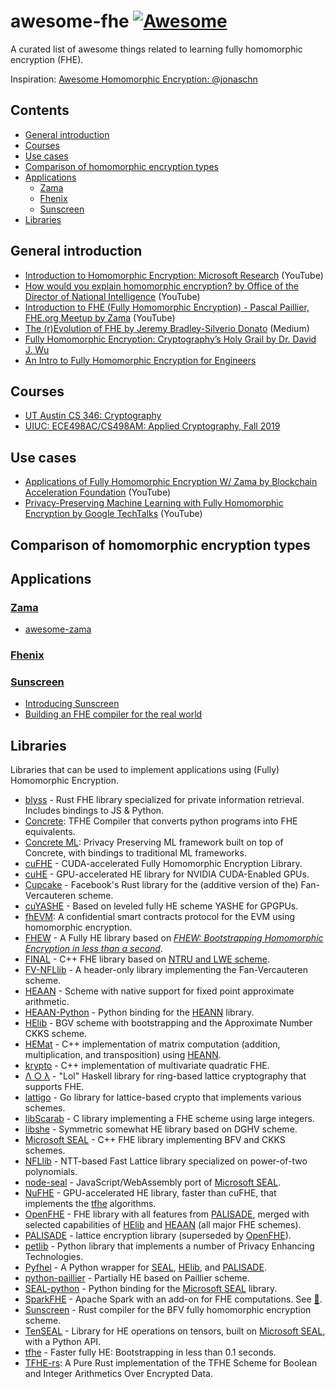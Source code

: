 # awesome-fhe [![Awesome](https://awesome.re/badge.svg)](https://awesome.re)

A curated list of awesome things related to learning fully homomorphic encryption (FHE).

Inspiration: [Awesome Homomorphic Encryption: @jonaschn](https://github.com/jonaschn/awesome-he)

## Contents

- [General introduction](#general-introduction)
- [Courses](#courses)
- [Use cases](#use-cases)
- [Comparison of homomorphic encryption types](#comparison-of-homomorphic-encryption-types)
- [Applications](#applications)
  - [Zama](#zama)
  - [Fhenix](#fhenix)
  - [Sunscreen](#sunscreen)
- [Libraries](#libraries)

## General introduction

- [Introduction to Homomorphic Encryption: Microsoft Research](https://www.youtube.com/watch?v=SEBdYXxijSo) (YouTube)
- [How would you explain homomorphic encryption? by Office of the Director of National Intelligence](https://www.youtube.com/watch?v=pXb39wj5ShI) (YouTube)
- [Introduction to FHE (Fully Homomorphic Encryption) - Pascal Paillier, FHE.org Meetup by Zama](https://www.youtube.com/watch?v=aruz58RarVA) (YouTube)
- [The (r)Evolution of FHE by Jeremy Bradley-Silverio Donato](https://medium.com/zama-ai/the-r-evolution-of-fhe-485b54a6e69c) (Medium)
- [Fully Homomorphic Encryption: Cryptography’s Holy Grail by Dr. David J. Wu](https://www.cs.utexas.edu/~dwu4/papers/XRDSFHE.pdf)
- [An Intro to Fully Homomorphic Encryption for Engineers](https://blog.sunscreen.tech/an-intro-to-fully-homomorphic-encryption-for-engineers/)

## Courses

- [UT Austin CS 346: Cryptography](https://www.cs.utexas.edu/~dwu4/courses/sp23/index.html)
- [UIUC: ECE498AC/CS498AM: Applied Cryptography, Fall 2019](https://soc1024.ece.illinois.edu/teaching/ece498ac/fall2019/)

## Use cases

- [Applications of Fully Homomorphic Encryption W/ Zama by Blockchain Acceleration Foundation](https://www.youtube.com/watch?v=RcCEQJkXee0) (YouTube)
- [Privacy-Preserving Machine Learning with Fully Homomorphic Encryption by Google TechTalks](https://www.youtube.com/watch?v=-lhn2GdHhGc) (YouTube)

## Comparison of homomorphic encryption types

## Applications

### [Zama](https://www.zama.ai/)

- [awesome-zama](https://github.com/zama-ai/awesome-zama)

### [Fhenix](https://www.fhenix.io/)

### [Sunscreen](https://sunscreen.tech/)

- [Introducing Sunscreen](https://blog.sunscreen.tech/roadmap/)
- [Building an FHE compiler for the real world](https://blog.sunscreen.tech/from-toy-programs-to-real-life-building-an-fhe-compiler/)

## Libraries

Libraries that can be used to implement applications using (Fully) Homomorphic Encryption.

- [blyss](https://github.com/blyssprivacy/sdk) - Rust FHE library specialized for private information retrieval. Includes bindings to JS & Python.
- [Concrete](https://github.com/zama-ai/concrete): TFHE Compiler that converts python programs into FHE equivalents.
- [Concrete ML](https://github.com/zama-ai/concrete-ml): Privacy Preserving ML framework built on top of Concrete, with bindings to traditional ML frameworks.
- [cuFHE](https://github.com/vernamlab/cuFHE) - CUDA-accelerated Fully Homomorphic Encryption Library.
- [cuHE](https://github.com/vernamlab/cuHE) - GPU-accelerated HE library for NVIDIA CUDA-Enabled GPUs.
- [Cupcake](https://github.com/facebookresearch/Cupcake) - Facebook's Rust library for the (additive version of the) Fan-Vercauteren scheme.
- [cuYASHE](https://github.com/cuyashe-library/cuyashe) - Based on leveled fully HE scheme YASHE for GPGPUs.
- [fhEVM](https://docs.zama.ai/fhevm): A confidential smart contracts protocol for the EVM using homomorphic encryption.
- [FHEW](https://github.com/lducas/FHEW) - A Fully HE library based on [_FHEW: Bootstrapping Homomorphic Encryption in less than a second_](https://eprint.iacr.org/2014/816).
- [FINAL](https://github.com/KULeuven-COSIC/FINAL) - C++ FHE library based on [NTRU and LWE scheme](https://eprint.iacr.org/2022/074).
- [FV-NFLlib](https://github.com/CryptoExperts/FV-NFLlib) - A header-only library implementing the Fan-Vercauteren scheme.
- [HEAAN](https://github.com/snucrypto/HEAAN) - Scheme with native support for fixed point approximate arithmetic.
- [HEAAN-Python](https://github.com/Huelse/HEAAN-Python) - Python binding for the [HEANN](#HEAAN) library.
- [HElib](https://github.com/HomEnc/HElib) - BGV scheme with bootstrapping and the Approximate Number CKKS scheme.
- [HEMat](https://github.com/K-miran/HEMat) - C++ implementation of matrix computation (addition, multiplication, and transposition) using [HEANN](#HEAAN).
- [krypto](https://github.com/kryptnostic/krypto) - C++ implementation of multivariate quadratic FHE.
- [Λ ○ λ](https://github.com/cpeikert/Lol) - "Lol" Haskell library for ring-based lattice cryptography that supports FHE.
- [lattigo](https://github.com/ldsec/lattigo) - Go library for lattice-based crypto that implements various schemes.
- [libScarab](https://github.com/hcrypt-project/libScarab) - C library implementing a FHE scheme using large integers.
- [libshe](https://github.com/bogdan-kulynych/libshe) - Symmetric somewhat HE library based on DGHV scheme.
- [Microsoft SEAL](https://github.com/microsoft/SEAL) - C++ FHE library implementing BFV and CKKS schemes.</a>
- [NFLlib](https://github.com/quarkslab/NFLlib) - NTT-based Fast Lattice library specialized on power-of-two polynomials.
- [node-seal](https://github.com/morfix-io/node-seal) - JavaScript/WebAssembly port of [Microsoft SEAL](#SEAL).
- [NuFHE](https://github.com/nucypher/nufhe) - GPU-accelerated HE library, faster than cuFHE, that implements the [tfhe](#tfhe) algorithms.
- [OpenFHE](https://github.com/openfheorg/openfhe-development) - FHE library with all features from [PALISADE](#PALISADE), merged with selected capabilities of [HElib](#HElib) and [HEAAN](#HEAAN) (all major FHE schemes).
- [PALISADE](https://palisade-crypto.org/software-library) - lattice encryption library (superseded by [OpenFHE](#OpenFHE)).
- [petlib](https://github.com/gdanezis/petlib) - Python library that implements a number of Privacy Enhancing Technologies.
- [Pyfhel](https://github.com/ibarrond/Pyfhel) - A Python wrapper for [SEAL](#SEAL), [HElib](#HElib), and [PALISADE](#PALISADE).
- [python-paillier](https://github.com/data61/python-paillier) - Partially HE based on Paillier scheme.
- [SEAL-python](https://github.com/Huelse/SEAL-Python/) - Python binding for the [Microsoft SEAL](#SEAL) library.
- [SparkFHE](https://github.com/SpiRITlab/spark) - Apache Spark with an add-on for FHE computations. See [:page_facing_up:](https://homomorphicencryption.org/wp-content/uploads/2019/08/poster_5.pdf).
- [Sunscreen](https://github.com/Sunscreen-tech/Sunscreen) - Rust compiler for the BFV fully homomorphic encryption scheme.
- [TenSEAL](https://github.com/OpenMined/TenSEAL) - Library for HE operations on tensors, built on [Microsoft SEAL](#SEAL), with a Python API.
- [tfhe](https://github.com/tfhe/tfhe) - Faster fully HE: Bootstrapping in less than 0.1 seconds.</a>
- [TFHE-rs](https://github.com/zama-ai/tfhe-rs): A Pure Rust implementation of the TFHE Scheme for Boolean and Integer Arithmetics Over Encrypted Data.
